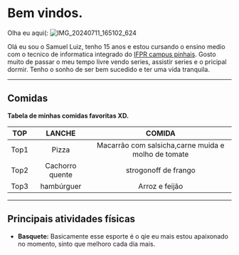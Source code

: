 # Bem vindos.
Olha eu aqui(:
![IMG_20240711_165102_624](https://github.com/user-attachments/assets/b82dd105-a7e8-4d72-b6c7-f285a80caf00)

Olá eu sou o Samuel Luiz, tenho 15 anos e estou cursando o ensino medio com 
o tecnico de informatica integrado do [IFPR campus pinhais](https://ifpr.edu.br/).
Gosto muito de passar o meu tempo livre vendo series, assistir series e o pricipal dormir.
Tenho o sonho de ser bem sucedido e ter uma vida tranquila.

*******
## Comidas
**Tabela de minhas comidas favoritas XD.**

|**TOP**|**LANCHE**|**COMIDA**|
|:-----:|:--------:|:--------:|
|Top1|Pizza|Macarrão com salsicha,carne muida e molho de tomate|
|Top2|Cachorro quente|strogonoff de frango|
|Top3|hambúrguer|Arroz e feijão|

*******
## Principais atividades físicas
* **Basquete:** Basicamente esse esporte é o qie eu mais estou apaixonado no momento, sinto que melhoro cada dia mais.
